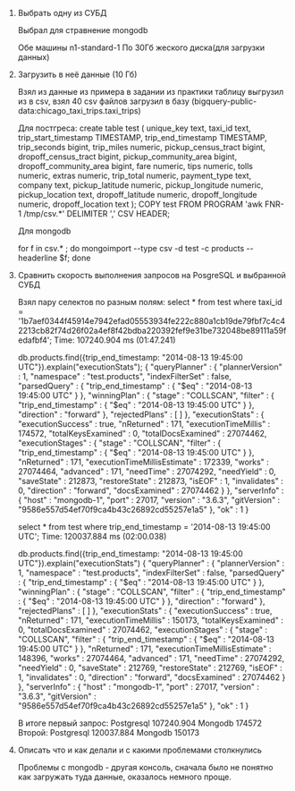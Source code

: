 1) Выбрать одну из СУБД

    Выбрал для стравнение mongodb

    Обе машины n1-standard-1
    По 30Гб жеского диска(для загрузки данных)

2) Загрузить в неё данные (10 Гб)

    Взял из данные из примера в задании из практики таблицу выгрузил из в csv, взял 40 csv файлов загрузил в базу (bigquery-public-data:chicago_taxi_trips.taxi_trips)

    Для постгреса:
    create  table test (
    unique_key text,
    taxi_id text,
    trip_start_timestamp TIMESTAMP,
    trip_end_timestamp TIMESTAMP,
    trip_seconds bigint,
    trip_miles numeric,
    pickup_census_tract bigint,
    dropoff_census_tract bigint,
    pickup_community_area bigint,
    dropoff_community_area bigint,
    fare numeric,
    tips numeric,
    tolls numeric,
    extras numeric,
    trip_total numeric,
    payment_type text,
    company text,
    pickup_latitude numeric,
    pickup_longitude numeric,
    pickup_location text,
    dropoff_latitude numeric,
    dropoff_longitude numeric,
    dropoff_location text
    );
    COPY test FROM PROGRAM 'awk FNR-1 /tmp/csv.*' DELIMITER ',' CSV HEADER;

    Для mongodb

    for f in csv.* ; do mongoimport --type csv -d test -c products --headerline $f; done

3) Сравнить скорость выполнения запросов на PosgreSQL
и выбранной СУБД

    Взял пару селектов по разным полям:
    select * from test where taxi_id = '1b7aef0344f45914e7942efad05553934fe222c880a1cb19de79fbf7c4c42213cb82f74d26f02a4ef8f42bdba220392fef9e31be732048be89111a59fedafbf4';
    Time: 107240.904 ms (01:47.241)

    db.products.find({trip_end_timestamp: "2014-08-13 19:45:00 UTC"}).explain("executionStats");
    {
        "queryPlanner" : {
                "plannerVersion" : 1,
                "namespace" : "test.products",
                "indexFilterSet" : false,
                "parsedQuery" : {
                        "trip_end_timestamp" : {
                                "$eq" : "2014-08-13 19:45:00 UTC"
                        }
                },
                "winningPlan" : {
                        "stage" : "COLLSCAN",
                        "filter" : {
                                "trip_end_timestamp" : {
                                        "$eq" : "2014-08-13 19:45:00 UTC"
                                }
                        },
                        "direction" : "forward"
                },
                "rejectedPlans" : [ ]
        },
        "executionStats" : {
                "executionSuccess" : true,
                "nReturned" : 171,
                "executionTimeMillis" : 174572,
                "totalKeysExamined" : 0,
                "totalDocsExamined" : 27074462,
                "executionStages" : {
                        "stage" : "COLLSCAN",
                        "filter" : {
                                "trip_end_timestamp" : {
                                        "$eq" : "2014-08-13 19:45:00 UTC"
                                }
                        },
                        "nReturned" : 171,
                        "executionTimeMillisEstimate" : 172339,
                        "works" : 27074464,
                        "advanced" : 171,
                        "needTime" : 27074292,
                        "needYield" : 0,
                        "saveState" : 212873,
                        "restoreState" : 212873,
                        "isEOF" : 1,
                        "invalidates" : 0,
                        "direction" : "forward",
                        "docsExamined" : 27074462
                }
        },
        "serverInfo" : {
                "host" : "mongodb-1",
                "port" : 27017,
                "version" : "3.6.3",
                "gitVersion" : "9586e557d54ef70f9ca4b43c26892cd55257e1a5"
        },
        "ok" : 1
    }


    select * from test where trip_end_timestamp = '2014-08-13 19:45:00 UTC';
    Time: 120037.884 ms (02:00.038)

    db.products.find({trip_end_timestamp: "2014-08-13 19:45:00 UTC"}).explain("executionStats")
    {
        "queryPlanner" : {
                "plannerVersion" : 1,
                "namespace" : "test.products",
                "indexFilterSet" : false,
                "parsedQuery" : {
                        "trip_end_timestamp" : {
                                "$eq" : "2014-08-13 19:45:00 UTC"
                        }
                },
                "winningPlan" : {
                        "stage" : "COLLSCAN",
                        "filter" : {
                                "trip_end_timestamp" : {
                                        "$eq" : "2014-08-13 19:45:00 UTC"
                                }
                        },
                        "direction" : "forward"
                },
                "rejectedPlans" : [ ]
        },
        "executionStats" : {
                "executionSuccess" : true,
                "nReturned" : 171,
                "executionTimeMillis" : 150173,
                "totalKeysExamined" : 0,
                "totalDocsExamined" : 27074462,
                "executionStages" : {
                        "stage" : "COLLSCAN",
                        "filter" : {
                                "trip_end_timestamp" : {
                                        "$eq" : "2014-08-13 19:45:00 UTC"
                                }
                        },
                        "nReturned" : 171,
                        "executionTimeMillisEstimate" : 148396,
                        "works" : 27074464,
                        "advanced" : 171,
                        "needTime" : 27074292,
                        "needYield" : 0,
                        "saveState" : 212769,
                        "restoreState" : 212769,
                        "isEOF" : 1,
                        "invalidates" : 0,
                        "direction" : "forward",
                        "docsExamined" : 27074462
                }
        },
        "serverInfo" : {
                "host" : "mongodb-1",
                "port" : 27017,
                "version" : "3.6.3",
                "gitVersion" : "9586e557d54ef70f9ca4b43c26892cd55257e1a5"
        },
        "ok" : 1
    }

    В итоге первый запрос:
    Postgresql 107240.904
    Mongodb 174572
    Второй: 
    Postgresql 120037.884
    Mongodb 150173

4) Описать что и как делали и с какими проблемами столкнулись
    
    Проблемы с mongodb - другая консоль, сначала было не понятно как загружать туда данные, оказалось немного проще.